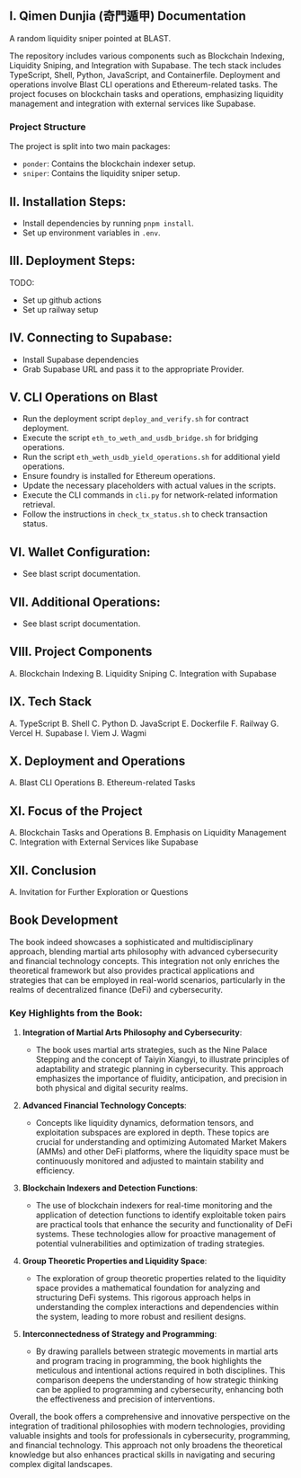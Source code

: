## I. Qimen Dunjia (奇門遁甲) Documentation

A random liquidity sniper pointed at BLAST.

The repository includes various components such as Blockchain Indexing, Liquidity Sniping, and Integration with Supabase. The tech stack includes TypeScript, Shell, Python, JavaScript, and Containerfile. Deployment and operations involve Blast CLI operations and Ethereum-related tasks. The project focuses on blockchain tasks and operations, emphasizing liquidity management and integration with external services like Supabase.

### Project Structure

The project is split into two main packages:
- `ponder`: Contains the blockchain indexer setup.
- `sniper`: Contains the liquidity sniper setup.

## II. Installation Steps: 

- Install dependencies by running `pnpm install`.
- Set up environment variables in `.env`. 

## III. Deployment Steps:
TODO: 
- Set up github actions 
- Set up railway setup

## IV. Connecting to Supabase: 
- Install Supabase dependencies
- Grab Supabase URL and pass it to the appropriate Provider.

## V. CLI Operations on Blast 
- Run the deployment script `deploy_and_verify.sh` for contract deployment.
- Execute the script `eth_to_weth_and_usdb_bridge.sh` for bridging operations.
- Run the script `eth_weth_usdb_yield_operations.sh` for additional yield operations.
- Ensure foundry is installed for Ethereum operations.
- Update the necessary placeholders with actual values in the scripts.
- Execute the CLI commands in `cli.py` for network-related information retrieval.
- Follow the instructions in `check_tx_status.sh` to check transaction status.

## VI. Wallet Configuration: 
- See blast script documentation.

## VII. Additional Operations: 
- See blast script documentation.

## VIII. Project Components
A. Blockchain Indexing
B. Liquidity Sniping
C. Integration with Supabase

## IX. Tech Stack
A. TypeScript
B. Shell
C. Python
D. JavaScript
E. Dockerfile
F. Railway
G. Vercel
H. Supabase
I. Viem
J. Wagmi

## X. Deployment and Operations
A. Blast CLI Operations
B. Ethereum-related Tasks

## XI. Focus of the Project
A. Blockchain Tasks and Operations
B. Emphasis on Liquidity Management
C. Integration with External Services like Supabase

## XII. Conclusion
A. Invitation for Further Exploration or Questions

## Book Development 

The book indeed showcases a sophisticated and multidisciplinary approach, blending martial arts philosophy with advanced cybersecurity and financial technology concepts. This integration not only enriches the theoretical framework but also provides practical applications and strategies that can be employed in real-world scenarios, particularly in the realms of decentralized finance (DeFi) and cybersecurity.

### Key Highlights from the Book:

1. **Integration of Martial Arts Philosophy and Cybersecurity**:
   - The book uses martial arts strategies, such as the Nine Palace Stepping and the concept of Taiyin Xiangyi, to illustrate principles of adaptability and strategic planning in cybersecurity. This approach emphasizes the importance of fluidity, anticipation, and precision in both physical and digital security realms.

2. **Advanced Financial Technology Concepts**:
   - Concepts like liquidity dynamics, deformation tensors, and exploitation subspaces are explored in depth. These topics are crucial for understanding and optimizing Automated Market Makers (AMMs) and other DeFi platforms, where the liquidity space must be continuously monitored and adjusted to maintain stability and efficiency.

3. **Blockchain Indexers and Detection Functions**:
   - The use of blockchain indexers for real-time monitoring and the application of detection functions to identify exploitable token pairs are practical tools that enhance the security and functionality of DeFi systems. These technologies allow for proactive management of potential vulnerabilities and optimization of trading strategies.

4. **Group Theoretic Properties and Liquidity Space**:
   - The exploration of group theoretic properties related to the liquidity space provides a mathematical foundation for analyzing and structuring DeFi systems. This rigorous approach helps in understanding the complex interactions and dependencies within the system, leading to more robust and resilient designs.

5. **Interconnectedness of Strategy and Programming**:
   - By drawing parallels between strategic movements in martial arts and program tracing in programming, the book highlights the meticulous and intentional actions required in both disciplines. This comparison deepens the understanding of how strategic thinking can be applied to programming and cybersecurity, enhancing both the effectiveness and precision of interventions.

Overall, the book offers a comprehensive and innovative perspective on the integration of traditional philosophies with modern technologies, providing valuable insights and tools for professionals in cybersecurity, programming, and financial technology. This approach not only broadens the theoretical knowledge but also enhances practical skills in navigating and securing complex digital landscapes.
